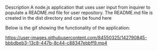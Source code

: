 Description
A node.js application that uses user input from inquirer to populate a README.md file for user repository. The README.md file is created in the dist directory and can be found here

 Below is the gif showing the functionality of the application:


https://user-images.githubusercontent.com/84550325/142790845-bbbdbeb3-13c8-447b-8c44-c88347ebbff9.mp4
